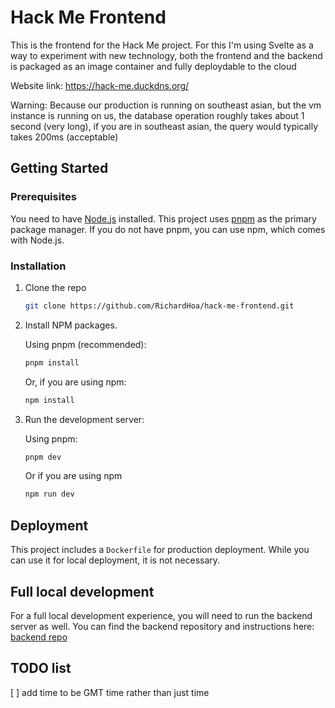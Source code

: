 # Hack Me Frontend

This is the frontend for the Hack Me project. For this I'm using Svelte as a way to experiment with new technology, both the frontend and the backend is packaged as an image container and fully deploydable to the cloud

Website link: https://hack-me.duckdns.org/

Warning: Because our production is running on southeast asian, but the vm instance is running on us, the database operation roughly takes about 1 second (very long), if you are in southeast asian, the query would typically takes 200ms (acceptable)

## Getting Started

### Prerequisites

You need to have [Node.js](httpss://nodejs.org/) installed. This project uses [pnpm](httpss://pnpm.io/) as the primary package manager. If you do not have pnpm, you can use npm, which comes with Node.js.

### Installation

1.  Clone the repo
    ```bash
    git clone https://github.com/RichardHoa/hack-me-frontend.git
    ```
2.  Install NPM packages.

    Using pnpm (recommended):

    ```bash
    pnpm install
    ```

    Or, if you are using npm:

    ```bash
    npm install
    ```

3.  Run the development server:

    Using pnpm:

    ```bash
    pnpm dev
    ```

    Or if you are using npm

    ```bash
    npm run dev
    ```

## Deployment

This project includes a `Dockerfile` for production deployment. While you can use it for local deployment, it is not necessary.

## Full local development

For a full local development experience, you will need to run the backend server as well. You can find the backend repository and instructions here: [backend repo](https://github.com/RichardHoa/hack-me)


## TODO list
[ ] add time to be GMT time rather than just time